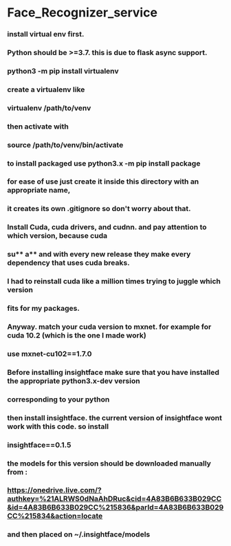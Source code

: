 # Face_Recognizer_service

### install virtual env first.
### Python should be >=3.7. this is due to flask async support.
### python3 -m pip install virtualenv
### create a virtualenv like
### virtualenv /path/to/venv
### then activate with 
### source /path/to/venv/bin/activate
### 
### to install packaged use python3.x -m pip install package
### 
### for ease of use just create it inside this directory with an appropriate name,
### it creates its own .gitignore so don't worry about that.
### 
### Install Cuda, cuda drivers, and cudnn. and pay attention to which version, because cuda 
### su** a** and with every new release they make every dependency that uses cuda breaks.
### I had to reinstall cuda like a million times trying to juggle which version
### fits for my packages.
### 
### Anyway. match your cuda version to mxnet. for example for cuda 10.2 (which is the one I made work)
### use mxnet-cu102==1.7.0
### 
### Before installing insightface make sure that you have installed the appropriate python3.x-dev version 
### corresponding to your python
### 
### then install insightface. the current version of insightface wont work with this code. so install
### insightface==0.1.5
### 
### the models for this version should be downloaded manually from :
### https://onedrive.live.com/?authkey=%21ALRWS0dNaAhDRuc&cid=4A83B6B633B029CC&id=4A83B6B633B029CC%215836&parId=4A83B6B633B029CC%215834&action=locate
### and then placed on ~/.insightface/models